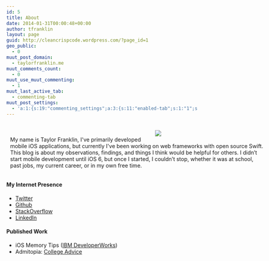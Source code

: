 ```yaml
---
id: 5
title: About
date: 2014-01-31T00:00:48+00:00
author: tfranklin
layout: page
guid: http://cleancrispcode.wordpress.com/?page_id=1
geo_public:
  - 0
muut_post_domain:
  - taylorfranklin.me
muut_comments_count:
  - 0
muut_use_muut_commenting:
  - 1
muut_last_active_tab:
  - commenting-tab
muut_post_settings:
  - 'a:1:{s:19:"commenting_settings";a:3:{s:11:"enabled-tab";s:1:"1";s:4:"type";s:4:"flat";s:15:"disable_uploads";s:1:"0";}}'
---
```


<style type="text/css">

  .post-container {
      width: 700px;
      margin: 20px 20px 0 -20px;  
      overflow: auto
  }
  .post-thumb {
      float: right;
  }
  .post-thumb {
      width: 300px;
  }
  .post-thumb img {
      margin-top: 0px;
  }
  .post-content {
    display: block
      margin-left: 270px;
      margin-top: 30px;
  }
  .post-title {
      font-weight: bold;
      font-size: 200%
  }

</style>

<div class="post-container">                
    <div class="post-thumb">
      <p style="padding-left: 10px;">
        <img src="{{ site.url }}/2014/01/IMG_9266.jpg">
      </p>
    </div>
    <div class="post-content">
      <p style="padding-left: 30px;">
        My name is Taylor Franklin, I've primarily developed mobile iOS applications, but currently I've been working on web frameworks with open source Swift. This blog is about my observations, findings, and things I think would be helpful for others. I didn&#8217;t start mobile development until iOS 6, but once I started, I couldn&#8217;t stop, whether it was at school, past jobs, my current career, or in my own free time.
      </p>

   </div>
</div>

#### My Internet Presence

* <a href="https://twitter.com/tfrank64" target="_blank">Twitter</a>
* <a href="https://github.com/tfrank64/" target="_blank">Github</a>
* <a href="http://stackoverflow.com/users/2280737/tfrank377" target="_blank">StackOverflow</a>
* <a href="https://www.linkedin.com/in/taylorfranklin" target="_blank">LinkedIn</a>

#### Published Work

* iOS Memory Tips (<a href="http://www.ibm.com/developerworks/library/mo-ios-memory/" target="_blank">IBM DeveloperWorks</a>)
* Admitopia: <a href="http://admitopia.com/youll-thank-yourself-later/" target="_blank">College Advice</a>

